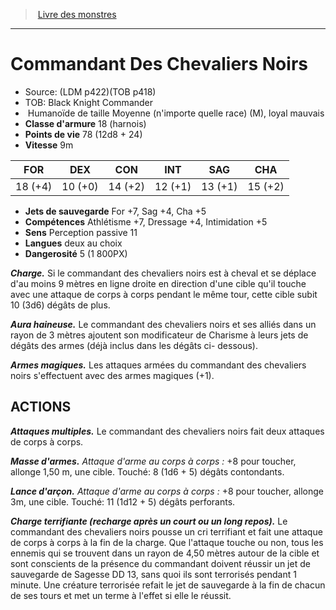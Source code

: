 ﻿> [Livre des monstres](tome_of_beasts.md)

---

# Commandant Des Chevaliers Noirs

- Source: (LDM p422)(TOB p418)
- TOB: Black Knight Commander
-  Humanoïde de taille Moyenne (n'importe quelle race) (M), loyal mauvais
- **Classe d'armure** 18 (harnois)
- **Points de vie** 78 (12d8 + 24)
- **Vitesse** 9m

|FOR|DEX|CON|INT|SAG|CHA|
|---|---|---|---|---|---|
|18 (+4)|10 (+0)|14 (+2)|12 (+1)|13 (+1)|15 (+2)|

- **Jets de sauvegarde** For +7, Sag +4, Cha +5
- **Compétences** Athlétisme +7, Dressage +4, Intimidation +5
- **Sens** Perception passive 11
- **Langues** deux au choix
- **Dangerosité** 5 (1 800PX)

**_Charge._** Si le commandant des chevaliers noirs est à cheval et se déplace d'au moins 9 mètres en ligne droite en direction d'une cible qu'il touche avec une attaque de corps à corps pendant le même tour, cette cible subit 10 (3d6) dégâts de plus.

**_Aura haineuse._** Le commandant des chevaliers noirs et ses alliés dans un rayon de 3 mètres ajoutent son modificateur de Charisme à leurs jets de dégâts des armes (déjà inclus dans les dégâts ci- dessous).

**_Armes magiques._** Les attaques armées du commandant des chevaliers noirs s'effectuent avec des armes magiques (+1).

## ACTIONS

**_Attaques multiples._** Le commandant des chevaliers noirs fait deux attaques de corps à corps.

**_Masse d'armes._** _Attaque d'arme au corps à corps :_ +8 pour toucher, allonge 1,50 m, une cible. Touché: 8 (1d6 + 5) dégâts contondants.

**_Lance d'arçon._** _Attaque d'arme au corps à corps :_ +8 pour toucher, allonge 3m, une cible. Touché: 11 (1d12 + 5) dégâts perforants.

**_Charge terrifiante (recharge après un court ou un long repos)._** Le commandant des chevaliers noirs pousse un cri terrifiant et fait une attaque de corps à corps à la fin de la charge. Que l'attaque touche ou non, tous les ennemis qui se trouvent dans un rayon de 4,50 mètres autour de la cible et sont conscients de la présence du commandant doivent réussir un jet de sauvegarde de Sagesse DD 13, sans quoi ils sont terrorisés pendant 1 minute. Une créature terrorisée refait le jet de sauvegarde à la fin de chacun de ses tours et met un terme à l'effet si elle le réussit.

